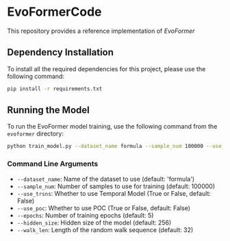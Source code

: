 # EvoFormerCode
This repository provides a reference implementation of *EvoFormer* 

## Dependency Installation

To install all the required dependencies for this project, please use the following command:

```bash
pip install -r requirements.txt
```

## Running the Model

To run the EvoFormer model training, use the following command from the `evoformer` directory:

```bash
python train_model.py --dataset_name formula --sample_num 100000 --use_trsns True --use_poc True --epochs 5 --hidden_size 256 --walk_len 32
```

### Command Line Arguments

- `--dataset_name`: Name of the dataset to use (default: 'formula')
- `--sample_num`: Number of samples to use for training (default: 100000)
- `--use_trsns`: Whether to use Temporal Model (True or False, default: False)
- `--use_poc`: Whether to use POC (True or False, default: False)
- `--epochs`: Number of training epochs (default: 5)
- `--hidden_size`: Hidden size of the model (default: 256)
- `--walk_len`: Length of the random walk sequence (default: 32)
